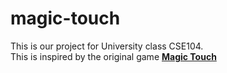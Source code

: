 # magic-touch

This is our project for University class CSE104. <br>
This is inspired by the original game [**Magic Touch**](https://www.youtube.com/watch?v=bTTAmwbz864)
